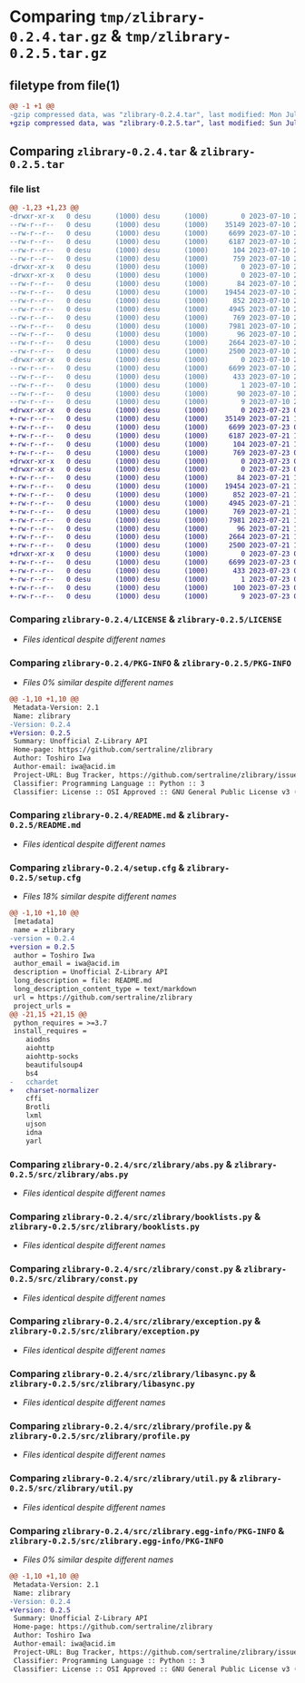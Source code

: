 # Comparing `tmp/zlibrary-0.2.4.tar.gz` & `tmp/zlibrary-0.2.5.tar.gz`

## filetype from file(1)

```diff
@@ -1 +1 @@
-gzip compressed data, was "zlibrary-0.2.4.tar", last modified: Mon Jul 10 20:51:11 2023, max compression
+gzip compressed data, was "zlibrary-0.2.5.tar", last modified: Sun Jul 23 00:54:51 2023, max compression
```

## Comparing `zlibrary-0.2.4.tar` & `zlibrary-0.2.5.tar`

### file list

```diff
@@ -1,23 +1,23 @@
-drwxr-xr-x   0 desu      (1000) desu      (1000)        0 2023-07-10 20:51:11.844944 zlibrary-0.2.4/
--rw-r--r--   0 desu      (1000) desu      (1000)    35149 2023-07-10 20:08:05.000000 zlibrary-0.2.4/LICENSE
--rw-r--r--   0 desu      (1000) desu      (1000)     6699 2023-07-10 20:51:11.844944 zlibrary-0.2.4/PKG-INFO
--rw-r--r--   0 desu      (1000) desu      (1000)     6187 2023-07-10 20:08:05.000000 zlibrary-0.2.4/README.md
--rw-r--r--   0 desu      (1000) desu      (1000)      104 2023-07-10 20:08:05.000000 zlibrary-0.2.4/pyproject.toml
--rw-r--r--   0 desu      (1000) desu      (1000)      759 2023-07-10 20:51:11.844944 zlibrary-0.2.4/setup.cfg
-drwxr-xr-x   0 desu      (1000) desu      (1000)        0 2023-07-10 20:51:11.844944 zlibrary-0.2.4/src/
-drwxr-xr-x   0 desu      (1000) desu      (1000)        0 2023-07-10 20:51:11.844944 zlibrary-0.2.4/src/zlibrary/
--rw-r--r--   0 desu      (1000) desu      (1000)       84 2023-07-10 20:08:05.000000 zlibrary-0.2.4/src/zlibrary/__init__.py
--rw-r--r--   0 desu      (1000) desu      (1000)    19454 2023-07-10 20:09:20.000000 zlibrary-0.2.4/src/zlibrary/abs.py
--rw-r--r--   0 desu      (1000) desu      (1000)      852 2023-07-10 20:08:05.000000 zlibrary-0.2.4/src/zlibrary/booklists.py
--rw-r--r--   0 desu      (1000) desu      (1000)     4945 2023-07-10 20:08:05.000000 zlibrary-0.2.4/src/zlibrary/const.py
--rw-r--r--   0 desu      (1000) desu      (1000)      769 2023-07-10 20:08:05.000000 zlibrary-0.2.4/src/zlibrary/exception.py
--rw-r--r--   0 desu      (1000) desu      (1000)     7981 2023-07-10 20:26:50.000000 zlibrary-0.2.4/src/zlibrary/libasync.py
--rw-r--r--   0 desu      (1000) desu      (1000)       96 2023-07-10 20:08:05.000000 zlibrary-0.2.4/src/zlibrary/logger.py
--rw-r--r--   0 desu      (1000) desu      (1000)     2664 2023-07-10 20:08:05.000000 zlibrary-0.2.4/src/zlibrary/profile.py
--rw-r--r--   0 desu      (1000) desu      (1000)     2500 2023-07-10 20:08:05.000000 zlibrary-0.2.4/src/zlibrary/util.py
-drwxr-xr-x   0 desu      (1000) desu      (1000)        0 2023-07-10 20:51:11.844944 zlibrary-0.2.4/src/zlibrary.egg-info/
--rw-r--r--   0 desu      (1000) desu      (1000)     6699 2023-07-10 20:51:11.000000 zlibrary-0.2.4/src/zlibrary.egg-info/PKG-INFO
--rw-r--r--   0 desu      (1000) desu      (1000)      433 2023-07-10 20:51:11.000000 zlibrary-0.2.4/src/zlibrary.egg-info/SOURCES.txt
--rw-r--r--   0 desu      (1000) desu      (1000)        1 2023-07-10 20:51:11.000000 zlibrary-0.2.4/src/zlibrary.egg-info/dependency_links.txt
--rw-r--r--   0 desu      (1000) desu      (1000)       90 2023-07-10 20:51:11.000000 zlibrary-0.2.4/src/zlibrary.egg-info/requires.txt
--rw-r--r--   0 desu      (1000) desu      (1000)        9 2023-07-10 20:51:11.000000 zlibrary-0.2.4/src/zlibrary.egg-info/top_level.txt
+drwxr-xr-x   0 desu      (1000) desu      (1000)        0 2023-07-23 00:54:51.200324 zlibrary-0.2.5/
+-rw-r--r--   0 desu      (1000) desu      (1000)    35149 2023-07-21 14:40:47.000000 zlibrary-0.2.5/LICENSE
+-rw-r--r--   0 desu      (1000) desu      (1000)     6699 2023-07-23 00:54:51.200324 zlibrary-0.2.5/PKG-INFO
+-rw-r--r--   0 desu      (1000) desu      (1000)     6187 2023-07-21 14:40:47.000000 zlibrary-0.2.5/README.md
+-rw-r--r--   0 desu      (1000) desu      (1000)      104 2023-07-21 14:40:47.000000 zlibrary-0.2.5/pyproject.toml
+-rw-r--r--   0 desu      (1000) desu      (1000)      769 2023-07-23 00:54:51.200324 zlibrary-0.2.5/setup.cfg
+drwxr-xr-x   0 desu      (1000) desu      (1000)        0 2023-07-23 00:54:51.190324 zlibrary-0.2.5/src/
+drwxr-xr-x   0 desu      (1000) desu      (1000)        0 2023-07-23 00:54:51.200324 zlibrary-0.2.5/src/zlibrary/
+-rw-r--r--   0 desu      (1000) desu      (1000)       84 2023-07-21 14:40:47.000000 zlibrary-0.2.5/src/zlibrary/__init__.py
+-rw-r--r--   0 desu      (1000) desu      (1000)    19454 2023-07-21 14:40:47.000000 zlibrary-0.2.5/src/zlibrary/abs.py
+-rw-r--r--   0 desu      (1000) desu      (1000)      852 2023-07-21 14:40:47.000000 zlibrary-0.2.5/src/zlibrary/booklists.py
+-rw-r--r--   0 desu      (1000) desu      (1000)     4945 2023-07-21 14:40:47.000000 zlibrary-0.2.5/src/zlibrary/const.py
+-rw-r--r--   0 desu      (1000) desu      (1000)      769 2023-07-21 14:40:47.000000 zlibrary-0.2.5/src/zlibrary/exception.py
+-rw-r--r--   0 desu      (1000) desu      (1000)     7981 2023-07-21 14:40:47.000000 zlibrary-0.2.5/src/zlibrary/libasync.py
+-rw-r--r--   0 desu      (1000) desu      (1000)       96 2023-07-21 14:40:47.000000 zlibrary-0.2.5/src/zlibrary/logger.py
+-rw-r--r--   0 desu      (1000) desu      (1000)     2664 2023-07-21 14:40:47.000000 zlibrary-0.2.5/src/zlibrary/profile.py
+-rw-r--r--   0 desu      (1000) desu      (1000)     2500 2023-07-21 14:40:47.000000 zlibrary-0.2.5/src/zlibrary/util.py
+drwxr-xr-x   0 desu      (1000) desu      (1000)        0 2023-07-23 00:54:51.200324 zlibrary-0.2.5/src/zlibrary.egg-info/
+-rw-r--r--   0 desu      (1000) desu      (1000)     6699 2023-07-23 00:54:51.000000 zlibrary-0.2.5/src/zlibrary.egg-info/PKG-INFO
+-rw-r--r--   0 desu      (1000) desu      (1000)      433 2023-07-23 00:54:51.000000 zlibrary-0.2.5/src/zlibrary.egg-info/SOURCES.txt
+-rw-r--r--   0 desu      (1000) desu      (1000)        1 2023-07-23 00:54:51.000000 zlibrary-0.2.5/src/zlibrary.egg-info/dependency_links.txt
+-rw-r--r--   0 desu      (1000) desu      (1000)      100 2023-07-23 00:54:51.000000 zlibrary-0.2.5/src/zlibrary.egg-info/requires.txt
+-rw-r--r--   0 desu      (1000) desu      (1000)        9 2023-07-23 00:54:51.000000 zlibrary-0.2.5/src/zlibrary.egg-info/top_level.txt
```

### Comparing `zlibrary-0.2.4/LICENSE` & `zlibrary-0.2.5/LICENSE`

 * *Files identical despite different names*

### Comparing `zlibrary-0.2.4/PKG-INFO` & `zlibrary-0.2.5/PKG-INFO`

 * *Files 0% similar despite different names*

```diff
@@ -1,10 +1,10 @@
 Metadata-Version: 2.1
 Name: zlibrary
-Version: 0.2.4
+Version: 0.2.5
 Summary: Unofficial Z-Library API
 Home-page: https://github.com/sertraline/zlibrary
 Author: Toshiro Iwa
 Author-email: iwa@acid.im
 Project-URL: Bug Tracker, https://github.com/sertraline/zlibrary/issues
 Classifier: Programming Language :: Python :: 3
 Classifier: License :: OSI Approved :: GNU General Public License v3 (GPLv3)
```

### Comparing `zlibrary-0.2.4/README.md` & `zlibrary-0.2.5/README.md`

 * *Files identical despite different names*

### Comparing `zlibrary-0.2.4/setup.cfg` & `zlibrary-0.2.5/setup.cfg`

 * *Files 18% similar despite different names*

```diff
@@ -1,10 +1,10 @@
 [metadata]
 name = zlibrary
-version = 0.2.4
+version = 0.2.5
 author = Toshiro Iwa
 author_email = iwa@acid.im
 description = Unofficial Z-Library API
 long_description = file: README.md
 long_description_content_type = text/markdown
 url = https://github.com/sertraline/zlibrary
 project_urls = 
@@ -21,15 +21,15 @@
 python_requires = >=3.7
 install_requires = 
 	aiodns
 	aiohttp
 	aiohttp-socks
 	beautifulsoup4
 	bs4
-	cchardet
+	charset-normalizer
 	cffi
 	Brotli
 	lxml
 	ujson
 	idna
 	yarl
```

### Comparing `zlibrary-0.2.4/src/zlibrary/abs.py` & `zlibrary-0.2.5/src/zlibrary/abs.py`

 * *Files identical despite different names*

### Comparing `zlibrary-0.2.4/src/zlibrary/booklists.py` & `zlibrary-0.2.5/src/zlibrary/booklists.py`

 * *Files identical despite different names*

### Comparing `zlibrary-0.2.4/src/zlibrary/const.py` & `zlibrary-0.2.5/src/zlibrary/const.py`

 * *Files identical despite different names*

### Comparing `zlibrary-0.2.4/src/zlibrary/exception.py` & `zlibrary-0.2.5/src/zlibrary/exception.py`

 * *Files identical despite different names*

### Comparing `zlibrary-0.2.4/src/zlibrary/libasync.py` & `zlibrary-0.2.5/src/zlibrary/libasync.py`

 * *Files identical despite different names*

### Comparing `zlibrary-0.2.4/src/zlibrary/profile.py` & `zlibrary-0.2.5/src/zlibrary/profile.py`

 * *Files identical despite different names*

### Comparing `zlibrary-0.2.4/src/zlibrary/util.py` & `zlibrary-0.2.5/src/zlibrary/util.py`

 * *Files identical despite different names*

### Comparing `zlibrary-0.2.4/src/zlibrary.egg-info/PKG-INFO` & `zlibrary-0.2.5/src/zlibrary.egg-info/PKG-INFO`

 * *Files 0% similar despite different names*

```diff
@@ -1,10 +1,10 @@
 Metadata-Version: 2.1
 Name: zlibrary
-Version: 0.2.4
+Version: 0.2.5
 Summary: Unofficial Z-Library API
 Home-page: https://github.com/sertraline/zlibrary
 Author: Toshiro Iwa
 Author-email: iwa@acid.im
 Project-URL: Bug Tracker, https://github.com/sertraline/zlibrary/issues
 Classifier: Programming Language :: Python :: 3
 Classifier: License :: OSI Approved :: GNU General Public License v3 (GPLv3)
```

